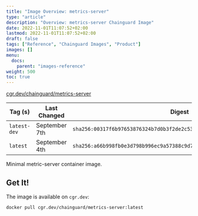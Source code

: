 ```yaml
---
title: "Image Overview: metrics-server"
type: "article"
description: "Overview: metrics-server Chainguard Image"
date: 2022-11-01T11:07:52+02:00
lastmod: 2022-11-01T11:07:52+02:00
draft: false
tags: ["Reference", "Chainguard Images", "Product"]
images: []
menu:
  docs:
    parent: "images-reference"
weight: 500
toc: true
---
```


[cgr.dev/chainguard/metrics-server](https://github.com/chainguard-images/images/tree/main/images/metrics-server)

| Tag (s)       | Last Changed  | Digest                                                                    |
|---------------|---------------|---------------------------------------------------------------------------|
|  `latest-dev` | September 7th | `sha256:00317f6b97653876324b7d0b3f2de2c536cadd4e3fa2bbe11937fe6f0ca1932d` |
|  `latest`     | September 4th | `sha256:a66b998fb0e3d798b996ec9a57388c9d71adb0f349ec209e66ee1e44e861e470` |



Minimal metric-server container image.

## Get It!

The image is available on `cgr.dev`:

```
docker pull cgr.dev/chainguard/metrics-server:latest
```

